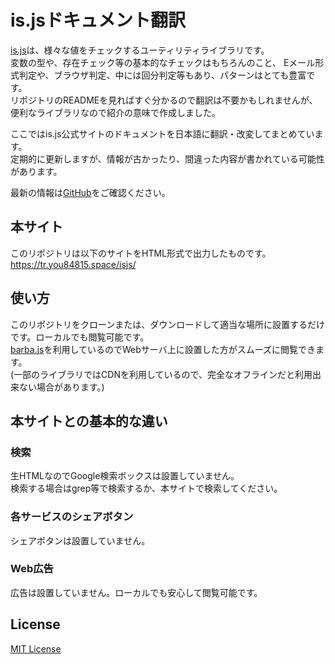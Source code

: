 # is.jsドキュメント翻訳
[is.js](https://github.com/arasatasaygin/is.js)は、様々な値をチェックするユーティリティライブラリです。  
変数の型や、存在チェック等の基本的なチェックはもちろんのこと、
Eメール形式判定や、ブラウザ判定、中には回分判定等もあり、パターンはとても豊富です。  
リポジトリのREADMEを見ればすぐ分かるので翻訳は不要かもしれませんが、便利なライブラリなので紹介の意味で作成しました。

ここではis.js公式サイトのドキュメントを日本語に翻訳・改変してまとめています。  
定期的に更新しますが、情報が古かったり、間違った内容が書かれている可能性があります。

最新の情報は[GitHub](https://github.com/arasatasaygin/is.js)をご確認ください。

## 本サイト
このリポジトリは以下のサイトをHTML形式で出力したものです。  
https://tr.you84815.space/isjs/

## 使い方
このリポジトリをクローンまたは、ダウンロードして適当な場所に設置するだけです。ローカルでも閲覧可能です。  
[barba.js](https://barba.js.org/)を利用しているのでWebサーバ上に設置した方がスムーズに閲覧できます。  
(一部のライブラリではCDNを利用しているので、完全なオフラインだと利用出来ない場合があります。)

## 本サイトとの基本的な違い
### 検索
生HTMLなのでGoogle検索ボックスは設置していません。  
検索する場合はgrep等で検索するか、本サイトで検索してください。

### 各サービスのシェアボタン
シェアボタンは設置していません。

### Web広告
広告は設置していません。ローカルでも安心して閲覧可能です。

## License
[MIT License](LICENSE)

